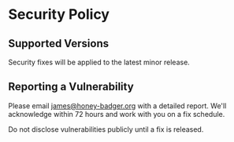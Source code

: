 # Security Policy

## Supported Versions

Security fixes will be applied to the latest minor release.

## Reporting a Vulnerability

Please email james@honey-badger.org with a detailed report. We'll acknowledge within 72 hours and work with you on a fix schedule.

Do not disclose vulnerabilities publicly until a fix is released.
